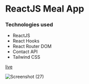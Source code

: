 # ReactJS Meal App

### Technologies used

- ReactJS
- React Hooks
- React Router DOM
- Contact API
- Tailwind CSS

[live](https://shon-developer.github.io/React-Meal-App/)

![Screenshot (27)](https://user-images.githubusercontent.com/119747143/227333335-9289c5d3-dede-4067-b13c-8fbcfb260cb3.png)
